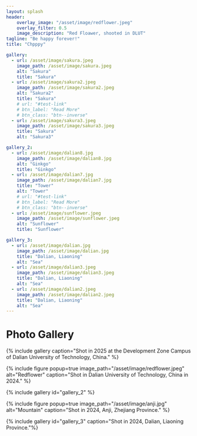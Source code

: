 ```yaml
---
layout: splash
header:
    overlay_image: "/asset/image/redflower.jpeg"
    overlay_filter: 0.5
    image_description: "Red Floawer, shooted in DLUT"
tagline: "Be happy forever!"
title: "Chpppy"

gallery:
  - url: /asset/image/sakura.jpeg
    image_path: /asset/image/sakura.jpeg
    alt: "Sakura"
    title: "Sakura"
  - url: /asset/image/sakura2.jpeg
    image_path: /asset/image/sakura2.jpeg
    alt: "Sakura2"
    title: "Sakura"
    # url: "#test-link"
    # btn_label: "Read More"
    # btn_class: "btn--inverse"
  - url: /asset/image/sakura3.jpeg
    image_path: /asset/image/sakura3.jpeg
    title: "Sakura"
    alt: "Sakura3"

gallery_2:
  - url: /asset/image/dalian8.jpg
    image_path: /asset/image/dalian8.jpg
    alt: "Ginkgo"
    title: "Ginkgo"
  - url: /asset/image/dalian7.jpg
    image_path: /asset/image/dalian7.jpg
    title: "Tower"
    alt: "Tower"
    # url: "#test-link"
    # btn_label: "Read More"
    # btn_class: "btn--inverse"
  - url: /asset/image/sunflower.jpeg
    image_path: /asset/image/sunflower.jpeg
    alt: "Sunflower"
    title: "Sunflower"

gallery_3:
  - url: /asset/image/dalian.jpg
    image_path: /asset/image/dalian.jpg
    title: "Dalian, Liaoning"
    alt: "Sea"
  - url: /asset/image/dalian3.jpeg
    image_path: /asset/image/dalian3.jpeg
    title: "Dalian, Liaoning"
    alt: "Sea"
  - url: /asset/image/dalian2.jpeg
    image_path: /asset/image/dalian2.jpeg
    title: "Dalian, Liaoning"
    alt: "Sea"
---
```

<h1><i class="fa-solid fa-image"></i> Photo Gallery</h1>
<!-- {% include feature_row %} -->
{% include gallery caption="Shot in 2025 at the Development Zone Campus of Dalian University of Technology, China." %}

{% include figure popup=true image_path="/asset/image/redflower.jpeg" alt="Redflower" caption="Shot in Dalian University of Technology, China in 2024." %}

{% include gallery id="gallery_2" %}

{% include figure popup=true image_path="/asset/image/anji.jpg" alt="Mountain" caption="Shot in 2024, Anji, Zhejiang Province." %}

{% include gallery id="gallery_3" caption="Shot in 2024, Dalian, Liaoning Province."%}